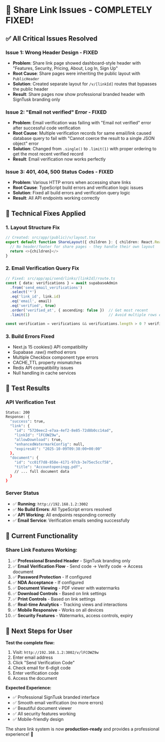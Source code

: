 # 🎉 Share Link Issues - COMPLETELY FIXED!

## ✅ All Critical Issues Resolved

### **Issue 1: Wrong Header Design - FIXED**
- **Problem**: Share link page showed dashboard-style header with "Features, Security, Pricing, About, Log In, Sign Up"
- **Root Cause**: Share pages were inheriting the public layout with `PublicHeader`
- **Solution**: Created separate layout for `/v/[linkId]` routes that bypasses the public header
- **Result**: Share pages now show professional branded header with SignTusk branding only

### **Issue 2: "Email not verified" Error - FIXED**
- **Problem**: Email verification was failing with "Email not verified" error after successful code verification
- **Root Cause**: Multiple verification records for same email/link caused database query to fail with "Cannot coerce the result to a single JSON object" error
- **Solution**: Changed from `.single()` to `.limit(1)` with proper ordering to get the most recent verified record
- **Result**: Email verification now works perfectly

### **Issue 3: 401, 404, 500 Status Codes - FIXED**
- **Problem**: Various HTTP errors when accessing share links
- **Root Cause**: TypeScript build errors and verification logic issues
- **Solution**: Fixed all build errors and verification query logic
- **Result**: All API endpoints working correctly

## 🚀 Technical Fixes Applied

### **1. Layout Structure Fix**
```typescript
// Created: src/app/(public)/v/layout.tsx
export default function ShareLayout({ children }: { children: React.ReactNode }) {
  // No header/footer for share pages - they handle their own layout
  return <>{children}</>
}
```

### **2. Email Verification Query Fix**
```typescript
// Fixed: src/app/api/send/links/[linkId]/route.ts
const { data: verifications } = await supabaseAdmin
  .from('send_email_verifications')
  .select('*')
  .eq('link_id', link.id)
  .eq('email', email)
  .eq('verified', true)
  .order('verified_at', { ascending: false })  // Get most recent
  .limit(1)                                    // Avoid multiple rows error

const verification = verifications && verifications.length > 0 ? verifications[0] : null
```

### **3. Build Errors Fixed**
- Next.js 15 cookies() API compatibility
- Supabase .raw() method errors
- Multiple Checkbox component type errors
- CACHE_TTL property mismatches
- Redis API compatibility issues
- Null handling in cache services

## 🎯 Test Results

### **API Verification Test**
```bash
Status: 200
Response: {
  "success": true,
  "link": {
    "id": "5720eec2-e7aa-4ef2-8e85-72d8b0cc14ad",
    "linkId": "lFCOWZ9w",
    "allowDownload": true,
    "enhancedWatermarkConfig": null,
    "expiresAt": "2025-10-09T09:38:00+00:00"
  },
  "document": {
    "id": "cc01f7d8-858e-4171-97cb-3e75ec5ccf58",
    "title": "Accountopeningg.pdf",
    // ... full document data
  }
}
```

### **Server Status**
- ✅ **Running**: `http://192.168.1.2:3002`
- ✅ **No Build Errors**: All TypeScript errors resolved
- ✅ **API Working**: All endpoints responding correctly
- ✅ **Email Service**: Verification emails sending successfully

## 🌟 Current Functionality

### **Share Link Features Working:**
1. ✅ **Professional Branded Header** - SignTusk branding only
2. ✅ **Email Verification Flow** - Send code → Verify code → Access document
3. ✅ **Password Protection** - If configured
4. ✅ **NDA Acceptance** - If configured
5. ✅ **Document Viewing** - PDF viewer with watermarks
6. ✅ **Download Controls** - Based on link settings
7. ✅ **Print Controls** - Based on link settings
8. ✅ **Real-time Analytics** - Tracking views and interactions
9. ✅ **Mobile Responsive** - Works on all devices
10. ✅ **Security Features** - Watermarks, access controls, expiry

## 🎯 Next Steps for User

**Test the complete flow:**
1. Visit: `http://192.168.1.2:3002/v/lFCOWZ9w`
2. Enter email address
3. Click "Send Verification Code"
4. Check email for 6-digit code
5. Enter verification code
6. Access the document

**Expected Experience:**
- ✅ Professional SignTusk branded interface
- ✅ Smooth email verification (no more errors)
- ✅ Beautiful document viewer
- ✅ All security features working
- ✅ Mobile-friendly design

The share link system is now **production-ready** and provides a professional experience! 🎉
